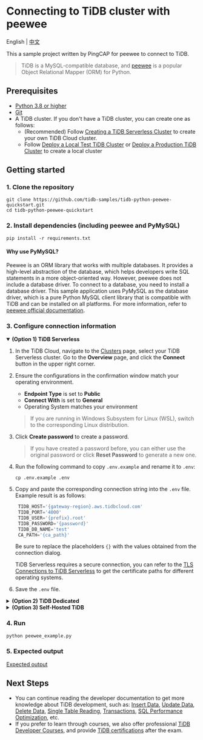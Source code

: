 # Connecting to TiDB cluster with peewee

English | [中文](/README-zh.md)

This a sample project written by PingCAP for peewee to connect to TiDB.
> TiDB is a MySQL-compatible database, and [peewee](https://docs.peewee-orm.com/) is a popular Object Relational Mapper (ORM) for Python.

## Prerequisites

- [Python 3.8 or higher](https://www.python.org/downloads/)
- [Git](https://git-scm.com/downloads)
- A TiDB cluster. If you don't have a TiDB cluster, you can create one as follows:
  - (Recommended) Follow [Creating a TiDB Serverless Cluster](https://docs.pingcap.com/tidbcloud/dev-guide-build-cluster-in-cloud) to create your own TiDB Cloud cluster.
  - Follow [Deploy a Local Test TiDB Cluster](https://docs.pingcap.com/tidb/stable/quick-start-with-tidb#deploy-a-local-test-cluster) or [Deploy a Production TiDB Cluster](https://docs.pingcap.com/tidb/stable/production-deployment-using-tiup) to create a local cluster

## Getting started

### 1. Clone the repository

```shell
git clone https://github.com/tidb-samples/tidb-python-peewee-quickstart.git
cd tidb-python-peewee-quickstart
```

### 2. Install dependencies (including peewee and PyMySQL)

```shell
pip install -r requirements.txt
```

#### Why use PyMySQL?

Peewee is an ORM library that works with multiple databases. It provides a high-level abstraction of the database, which helps developers write SQL statements in a more object-oriented way. However, peewee does not include a database driver. To connect to a database, you need to install a database driver. This sample application uses PyMySQL as the database driver, which is a pure Python MySQL client library that is compatible with TiDB and can be installed on all platforms. For more information, refer to [peewee official documentation](https://docs.peewee-orm.com/en/latest/peewee/database.html?highlight=mysql#using-mysql).

### 3. Configure connection information

<details open>
<summary><b>(Option 1) TiDB Serverless</b></summary>

1. In the TiDB Cloud, navigate to the [Clusters](https://tidbcloud.com/console/clusters) page, select your TiDB Serverless cluster. Go to the **Overview** page, and click the **Connect** button in the upper right corner.
2. Ensure the configurations in the confirmation window match your operating environment.
    - **Endpoint Type** is set to **Public**
    - **Connect With** is set to **General**
    - Operating System matches your environment
    > If you are running in Windows Subsystem for Linux (WSL), switch to the corresponding Linux distribution.
3. Click **Create password** to create a password.
    > If you have created a password before, you can either use the original password or click **Reset Password** to generate a new one.
4. Run the following command to copy `.env.example` and rename it to `.env`:

    ```shell
    cp .env.example .env
    ```

5. Copy and paste the corresponding connection string into the `.env` file. Example result is as follows:

   ```python
    TIDB_HOST='{gateway-region}.aws.tidbcloud.com'
    TIDB_PORT='4000'
    TIDB_USER='{prefix}.root'
    TIDB_PASSWORD='{password}'
    TIDB_DB_NAME='test'
    CA_PATH='{ca_path}'
    ```

    Be sure to replace the placeholders `{}` with the values obtained from the connection dialog.

    TiDB Serverless requires a secure connection, you can refer to the [TLS Connections to TiDB Serverless](https://docs.pingcap.com/tidbcloud/secure-connections-to-serverless-clusters) to get the certificate paths for different operating systems.

6. Save the `.env` file.

</details>

<details>

<summary><b>(Option 2) TiDB Dedicated</b></summary>

1. In the TiDB Cloud, select your TiDB Dedicated cluster. Go to the **Overview** page, and click the **Connect** button in the upper right corner. Click **Allow Access from Anywhere** and then click **Download TiDB cluster CA** to download the certificate.
    > For more configuration details, refer to [TiDB Dedicated Standard Connection](https://docs.pingcap.com/tidbcloud/connect-via-standard-connection).
2. Run the following command to copy `.env.example` and rename it to `.env`:

    ```shell
    cp .env.example .env
    ```

3. Copy and paste the corresponding connection string into the `.env` file. Example result is as follows:

   ```python
    TIDB_HOST='{host}.clusters.tidb-cloud.com'
    TIDB_PORT='4000'
    TIDB_USER='{username}'
    TIDB_PASSWORD='{password}'
    TIDB_DB_NAME='test'
    CA_PATH='{your-downloaded-ca-path}'
    ```

    Be sure to replace the placeholders `{}` with the values obtained from the **Connect** window, and configure `CA_PATH` with the certificate path downloaded in the previous step.

4. Save the `.env` file.

</details>

<details>
<summary><b>(Option 3) Self-Hosted TiDB</b></summary>

1. Run the following command to copy `.env.example` and rename it to `.env`:

    ```shell
    cp .env.example .env
    ```

2. Copy and paste the corresponding connection string into the `.env` file. Example result is as follows:

    ```python
    TIDB_HOST='{tidb_server_host}'
    TIDB_PORT='4000'
    TIDB_USER='root'
    TIDB_PASSWORD='{password}'
    TIDB_DB_NAME='test'
    ```

    Be sure to replace the placeholders `{}` with the values, and remove the `CA_PATH` line. If you are running TiDB locally, the default host address is `127.0.0.1`, and the password is empty.

3. Save the `.env` file.

</details>

### 4. Run

```shell
python peewee_example.py
```

### 5. Expected output

[Expected output](/Expected-Output.txt)

## Next Steps

- You can continue reading the developer documentation to get more knowledge about TiDB development, such as: [Insert Data](https://docs.pingcap.com/tidb/stable/dev-guide-insert-data), [Update Data](https://docs.pingcap.com/tidb/stable/dev-guide-update-data), [Delete Data](https://docs.pingcap.com/tidb/stable/dev-guide-delete-data), [Single Table Reading](https://docs.pingcap.com/tidb/stable/dev-guide-get-data-from-single-table), [Transactions](https://docs.pingcap.com/tidb/stable/dev-guide-transaction-overview), [SQL Performance Optimization](https://docs.pingcap.com/tidb/stable/dev-guide-optimize-sql-overview), etc.
- If you prefer to learn through courses, we also offer professional [TiDB Developer Courses](https://www.pingcap.com/education/), and provide [TiDB certifications](https://www.pingcap.com/education/certification/) after the exam.
